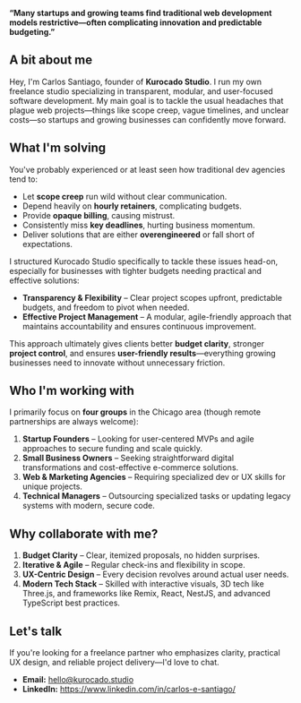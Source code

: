 **“Many startups and growing teams find traditional web development models restrictive—often
complicating innovation and predictable budgeting.”**

## A bit about me

Hey, I'm Carlos Santiago, founder of **Kurocado Studio**. I run my own freelance studio specializing
in transparent, modular, and user-focused software development. My main goal is to tackle the usual
headaches that plague web projects—things like scope creep, vague timelines, and unclear costs—so
startups and growing businesses can confidently move forward.

## What I'm solving

You've probably experienced or at least seen how traditional dev agencies tend to:

- Let **scope creep** run wild without clear communication.
- Depend heavily on **hourly retainers**, complicating budgets.
- Provide **opaque billing**, causing mistrust.
- Consistently miss **key deadlines**, hurting business momentum.
- Deliver solutions that are either **overengineered** or fall short of expectations.

I structured Kurocado Studio specifically to tackle these issues head-on, especially for businesses
with tighter budgets needing practical and effective solutions:

- **Transparency & Flexibility** – Clear project scopes upfront, predictable budgets, and freedom to
  pivot when needed.
- **Effective Project Management** – A modular, agile-friendly approach that maintains
  accountability and ensures continuous improvement.

This approach ultimately gives clients better **budget clarity**, stronger **project control**, and
ensures **user-friendly results**—everything growing businesses need to innovate without unnecessary
friction.

## Who I'm working with

I primarily focus on **four groups** in the Chicago area (though remote partnerships are always
welcome):

1. **Startup Founders** – Looking for user-centered MVPs and agile approaches to secure funding and
   scale quickly.
2. **Small Business Owners** – Seeking straightforward digital transformations and cost-effective
   e-commerce solutions.
3. **Web & Marketing Agencies** – Requiring specialized dev or UX skills for unique projects.
4. **Technical Managers** – Outsourcing specialized tasks or updating legacy systems with modern,
   secure code.

## Why collaborate with me?

1. **Budget Clarity** – Clear, itemized proposals, no hidden surprises.
2. **Iterative & Agile** – Regular check-ins and flexibility in scope.
3. **UX-Centric Design** – Every decision revolves around actual user needs.
4. **Modern Tech Stack** – Skilled with interactive visuals, 3D tech like Three.js, and frameworks
   like Remix, React, NestJS, and advanced TypeScript best practices.

## Let's talk

If you're looking for a freelance partner who emphasizes clarity, practical UX design, and reliable
project delivery—I'd love to chat.

- **Email:** hello@kurocado.studio
- **LinkedIn:** https://www.linkedin.com/in/carlos-e-santiago/

